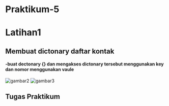 # Praktikum-5
# Latihan1
## Membuat dictonary daftar kontak
#### -buat dectonary {} dan mengakses dictonary tersebut menggunakan key dan nomor menggunakan vaule
![gambar2](https://user-images.githubusercontent.com/115950790/204270772-154e4229-e1e5-4eaa-9958-4f2f041dd373.png)
![gambar3](https://user-images.githubusercontent.com/115950790/204270984-c5e107f2-059e-4704-946d-eb65167a0aa9.jpg)

## Tugas Praktikum

